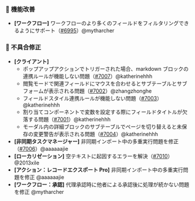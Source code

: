 ### 🚀 機能改善

* **[ワークフロー]** ワークフローのより多くのフィールドをフィルタリングできるようにサポート（[#6995](https://github.com/nocobase/nocobase/pull/6995)）@mytharcher

### 🐛 不具合修正

* **[クライアント]**
  * ポップアップアクションでトリガーされた場合、markdown ブロックの連携ルールが機能しない問題（[#7007](https://github.com/nocobase/nocobase/pull/7007)）@katherinehhh
  * 閲覧モードで関連フィールドにマウスを合わせるとサブテーブルとサブフォームが表示される問題（[#7002](https://github.com/nocobase/nocobase/pull/7002)）@zhangzhonghe
  * フィールドスタイル連携ルールが機能しない問題（[#7003](https://github.com/nocobase/nocobase/pull/7003)）@katherinehhh
  * 割り当てコンポーネントで変数を設定する際にフィールドタイトルが欠落する問題（[#7001](https://github.com/nocobase/nocobase/pull/7001)）@katherinehhh
  * モーダル内の詳細ブロックのサブテーブルでページを切り替えると未保存の変更警告が表示される問題（[#7004](https://github.com/nocobase/nocobase/pull/7004)）@katherinehhh
* **[非同期タスクマネージャー]** 非同期インポート中の多重実行問題を修正（[#7006](https://github.com/nocobase/nocobase/pull/7006)）@aaaaaajie
* **[ローカリゼーション]** 空テキストに起因するエラーを解決（[#7010](https://github.com/nocobase/nocobase/pull/7010)）@2013xile
* **[アクション：レコードエクスポート Pro]** 非同期インポート中の多重実行問題を修正 @aaaaaajie
* **[ワークフロー：承認]** 代理承認時に他者による承認後に処理が続かない問題を修正 @mytharcher
